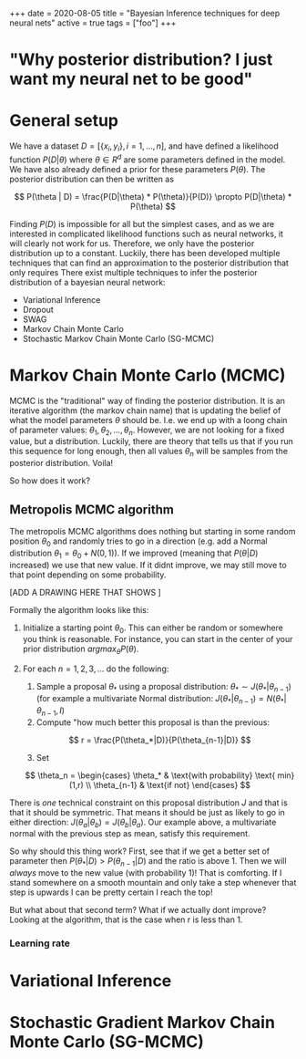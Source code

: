 +++
date = 2020-08-05
title = "Bayesian Inference techniques for deep neural nets"
active = true
tags = ["foo"]
+++


# "Why posterior distribution? I just want my neural net to be good"


# General setup
We have a dataset $D = [\{x_i, y_i \}, i=1,...,n]$, and have defined a likelihood function $P(D|\theta)$ where $\theta \in R^d$ are some parameters defined in the model. We have also already defined a prior for these parameters $P(\theta)$. The posterior distribution can then be written as

$$ 
P(\theta | D) = \frac{P(D|\theta) * P(\theta)}{P(D)} \propto P(D|\theta) * P(\theta)
$$

Finding $P(D)$ is impossible for all but the simplest cases, and as we are interested in complicated likelihood functions such as neural networks, it will clearly not work for us. 
Therefore, we only have the posterior distribution up to a constant.
Luckily, there has been developed multiple techniques that can find an approximation to the posterior distribution that only requires 
There exist multiple techniques to infer the posterior distribution of a bayesian neural network:
- Variational Inference
- Dropout
- SWAG
- Markov Chain Monte Carlo
- Stochastic Markov Chain Monte Carlo (SG-MCMC)

# Markov Chain Monte Carlo (MCMC)
MCMC is the "traditional" way of finding the posterior distribution.
It is an iterative algorithm (the markov chain name) that is updating the belief of what the model parameters $\theta$ should be. I.e. we end up with a loong chain of parameter values: $\theta_1, \theta_2, ..., \theta_{n}$. 
However, we are not looking for a fixed value, but a distribution. Luckily, there are theory that tells us that if you run this sequence for long enough, then all values $\theta_n$ will be samples from the posterior distribution. Voila!

So how does it work? 

## Metropolis MCMC algorithm
The metropolis MCMC algorithms does nothing but starting in some random position $\theta_0$ and randomly tries to go in a direction (e.g. add a Normal distribution $\theta_1 = \theta_0 + N(0,1)$). 
If we improved (meaning that $P(\theta | D)$ increased) we use that new value. 
If it didnt improve, we may still move to that point depending on some probability.

[ADD A DRAWING HERE THAT SHOWS ]

Formally the algorithm looks like this:
1. Initialize a starting point $\theta_0$. This can either be random or somewhere you think is reasonable. For instance, you can start in the center of your prior distribution $argmax_{\theta} P(\theta)$.
2. For each $n=1,2,3,...$ do the following:
   1. Sample a proposal $\theta_*$ using a proposal distribution: $\theta_* \sim J(\theta_* | \theta_{n-1})$ (for example a multivariate Normal distribution: $J(\theta_* | \theta_{n-1}) = N(\theta_* | \theta_{n-1}, I)$
   2. Compute "how much better this proposal is than the previous:
   
   $$ 
   r = \frac{P(\theta_*|D)}{P(\theta_{n-1}|D)} 
   $$

   3. Set  
   
   $$
   \theta_n = \begin{cases} 
                \theta_* & \text{with probability} \text{ min}(1,r) \\
                \theta_{n-1} & \text{if not}
                \end{cases}
    $$

There is _one_ technical constraint on this proposal distribution $J$ and that is that it should be symmetric.
That means it should be just as likely to go in either direction: $J(\theta_a | \theta_b) = J(\theta_b | \theta_a)$. 
Our example above, a multivariate normal with the previous step as mean, satisfy this requirement.

So why should this thing work? First, see that if we get a better set of parameter then $P(\theta_*|D) > P(\theta_{n-1}|D)$ and the ratio is above 1. Then we will _always_ move to the new value (with probability 1)!
That is comforting. If I stand somewhere on a smooth mountain and only take a step whenever that step is upwards I can be pretty certain I reach the top!

But what about that second term? What if we actually dont improve? Looking at the algorithm, that is the case when r is less than 1.

### Learning rate


# Variational Inference

# Stochastic Gradient Markov Chain Monte Carlo (SG-MCMC)